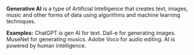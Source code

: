 **Generative AI** is a type of Artificial Intelligence that creates text, images, music and other forms of data using algorithms and machine learning techniques. 

**Examples:**
ChatGPT is gen AI for text.
Dall-e for generating images.
MuseNet for generating musics.
Adobe Voco for audio editing.
AI is powered by human intelligence. 
